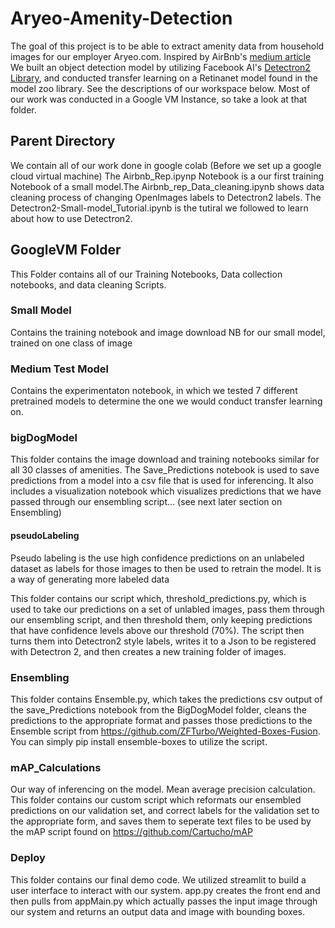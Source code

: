 # Aryeo-Amenity-Detection
The goal of this project is to be able to extract amenity data from household images for our employer Aryeo.com. Inspired by AirBnb's [medium article](https://medium.com/airbnb-engineering/amenity-detection-and-beyond-new-frontiers-of-computer-vision-at-airbnb-144a4441b72e) We built an object detection model by utilizing Facebook AI's [Detectron2 Library](https://github.com/facebookresearch/detectron2), and conducted transfer learning on a Retinanet model found in the model zoo library. See the descriptions of our workspace below. Most of our work was conducted in a Google VM Instance, so take a look at that folder. 

## Parent Directory
We contain all of our work done in google colab (Before we set up a google cloud virtual machine) 
The Airbnb_Rep.ipynp Notebook is a our first training Notebook of a small model.The Airbnb_rep_Data_cleaning.ipynb shows data cleaning process of changing OpenImages labels to Detectron2 labels. The Detectron2-Small-model_Tutorial.ipynb is the tutiral we followed to learn about how to use Detectron2. 

 
## GoogleVM Folder
This Folder contains all of our Training Notebooks, Data collection notebooks, and data cleaning Scripts.

### Small Model
Contains the training notebook and image download NB for our small model, trained on one class of image

### Medium Test Model
Contains the experimentaton notebook, in which we tested 7 different pretrained models to determine the one we would conduct transfer learning on.

### bigDogModel
This folder contains the image download and training notebooks similar for all 30 classes of amenities. The Save_Predictions notebook is used to save predictions from a model into a csv file that is used for inferencing. It also includes a visualization notebook which visualizes predictions that we have passed through our ensembling script... (see next later section on Ensembling)


#### pseudoLabeling
Pseudo labeling is the use high confidence predictions on an unlabeled dataset as labels for those images to then be used to retrain the model. It is a way of generating more labeled data

This folder contains our script which, threshold_predictions.py, which is used to take our predictions on a set of unlabled images, pass them through our ensembling script, and then threshold them, only keeping predictions that have confidence levels above our threshold (70%). The script then turns them into Detectron2 style labels, writes it to a Json to be registered with Detectron 2, and then creates a new training folder of images. 


### Ensembling
This folder contains Ensemble.py, which takes the predictions csv output of the save_Predictions notebook from the BigDogModel folder, cleans the predictions to the appropriate format and passes those predictions to the Ensemble script from https://github.com/ZFTurbo/Weighted-Boxes-Fusion. You can simply pip install ensemble-boxes to utilize the script. 

### mAP_Calculations
Our way of inferencing on the model. Mean average precision calculation. This folder contains our custom script which reformats our ensembled predictions on our validation set, and correct labels for the validation set to the appropriate form, and saves them to seperate text files to be used by the mAP script found on https://github.com/Cartucho/mAP

### Deploy
This folder contains our final demo code. We utilized streamlit to build a user interface to interact with our system. app.py creates the front end and then pulls from appMain.py which actually passes the input image through our system and returns an output data and image with bounding boxes. 

